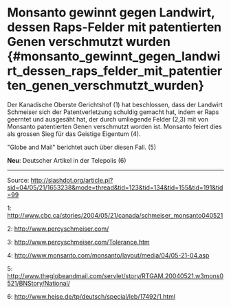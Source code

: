 # Monsanto gewinnt gegen Landwirt, dessen Raps-Felder mit patentierten Genen verschmutzt wurden {#monsanto_gewinnt_gegen_landwirt_dessen_raps_felder_mit_patentierten_genen_verschmutzt_wurden}

Der Kanadische Oberste Gerichtshof (1) hat beschlossen, dass der
Landwirt Schmeiser sich der Patentverletzung schuldig gemacht hat, indem
er Raps geerntet und ausgesäht hat, der durch umliegende Felder (2,3)
mit von Monsanto patentierten Genen verschmutzt worden ist. Monsanto
feiert dies als grossen Sieg für das Geistige Eigentum (4).

\"Globe and Mail\" berichtet auch über diesen Fall. (5)

**Neu**: Deutscher Artikel in der Telepolis (6)

------------------------------------------------------------------------

Source:
<http://slashdot.org/article.pl?sid=04/05/21/1653238&mode=thread&tid=123&tid=134&tid=155&tid=191&tid=99>

1:
<http://www.cbc.ca/stories/2004/05/21/canada/schmeiser_monsanto040521>

2: <http://www.percyschmeiser.com/>

3: <http://www.percyschmeiser.com/Tolerance.htm>

4: <http://www.monsanto.com/monsanto/layout/media/04/05-21-04.asp>

5:
<http://www.theglobeandmail.com/servlet/story/RTGAM.20040521.w3mons0521/BNStory/National/>

6: <http://www.heise.de/tp/deutsch/special/leb/17492/1.html>
